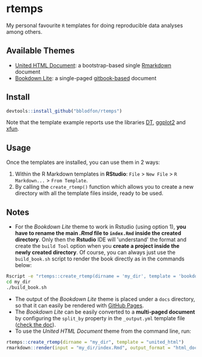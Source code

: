 # rtemps

My personal favourite `R` templates for doing reproducible data analyses among others.

## Available Themes

- [United HTML Document](https://bootswatch.com/united/): a bootstrap-based single [Rmarkdown](https://bookdown.org/yihui/rmarkdown/) document
- [Bookdown Lite](https://bookdown.org/yihui/bookdown/): a single-paged [gitbook-based](https://www.gitbook.com/) document

## Install

```r
devtools::install_github("bblodfon/rtemps")
```

Note that the template example reports use the libraries [DT](https://rstudio.github.io/DT/), [ggplot2](https://github.com/tidyverse/ggplot2) and [xfun](https://github.com/yihui/xfun).

## Usage

Once the templates are installed, you can use them in 2 ways:

1. Within the R Markdown templates in **RStudio**: `File` > `New File` > `R Markdown...` > `From Template`.
2. By calling the `create_rtemp()` function which allows you to create a new directory with all the template files inside, ready to be used.

## Notes

- For the *Bookdown Lite* theme to work in Rstudio (using option 1), **you have to rename the main *.Rmd* file to `index.Rmd` inside the created directory**. 
Only then the **Rstudio** IDE will 'understand' the format and create the `build Tool` option when you **create a project inside the newly created directory**. 
Of course, you can always just use the `build_book.sh` script to render the book directly as in the commands below:
```bash
Rscript -e "rtemps::create_rtemp(dirname = 'my_dir', template = 'bookdown_lite')"
cd my_dir
./build_book.sh
```
- The output of the *Bookdown Lite* theme is placed under a `docs` directory, so that it can easily be rendered with [GitHub Pages](https://help.github.com/en/github/working-with-github-pages/configuring-a-publishing-source-for-your-github-pages-site).
- The *Bookdown Lite* can be easily converted to a **multi-paged document** by configuring the `split_by` property in the `_output.yml` template file ([check the doc](https://bookdown.org/yihui/bookdown/html.html#gitbook-style)).
- To use the *United HTML Document* theme from the command line, run:
```r
rtemps::create_rtemp(dirname = "my_dir", template = "united_html")
rmarkdown::render(input = "my_dir/index.Rmd", output_format = "html_document", output_dir = "my_dir")
```


